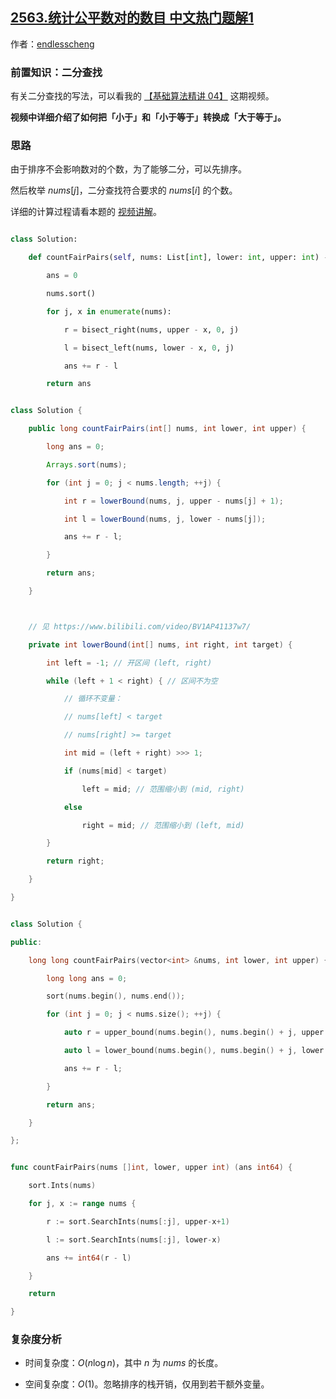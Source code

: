 ## [2563.统计公平数对的数目 中文热门题解1](https://leetcode.cn/problems/count-the-number-of-fair-pairs/solutions/100000/er-fen-cha-zhao-de-ling-huo-yun-yong-by-wplbj)

作者：[endlesscheng](https://leetcode.cn/u/endlesscheng)
### 前置知识：二分查找

有关二分查找的写法，可以看我的 [【基础算法精讲 04】](https://www.bilibili.com/video/BV1AP41137w7/) 这期视频。

**视频中详细介绍了如何把「小于」和「小于等于」转换成「大于等于」。**

### 思路

由于排序不会影响数对的个数，为了能够二分，可以先排序。

然后枚举 $\textit{nums}[j]$，二分查找符合要求的 $\textit{nums}[i]$ 的个数。

详细的计算过程请看本题的 [视频讲解](https://www.bilibili.com/video/BV1GY411i7RP/)。

```py [sol1-Python3]
class Solution:
    def countFairPairs(self, nums: List[int], lower: int, upper: int) -> int:
        ans = 0
        nums.sort()
        for j, x in enumerate(nums):
            r = bisect_right(nums, upper - x, 0, j)
            l = bisect_left(nums, lower - x, 0, j)
            ans += r - l
        return ans
```

```java [sol1-Java]
class Solution {
    public long countFairPairs(int[] nums, int lower, int upper) {
        long ans = 0;
        Arrays.sort(nums);
        for (int j = 0; j < nums.length; ++j) {
            int r = lowerBound(nums, j, upper - nums[j] + 1);
            int l = lowerBound(nums, j, lower - nums[j]);
            ans += r - l;
        }
        return ans;
    }

    // 见 https://www.bilibili.com/video/BV1AP41137w7/
    private int lowerBound(int[] nums, int right, int target) {
        int left = -1; // 开区间 (left, right)
        while (left + 1 < right) { // 区间不为空
            // 循环不变量：
            // nums[left] < target
            // nums[right] >= target
            int mid = (left + right) >>> 1;
            if (nums[mid] < target)
                left = mid; // 范围缩小到 (mid, right)
            else
                right = mid; // 范围缩小到 (left, mid)
        }
        return right;
    }
}
```

```cpp [sol1-C++]
class Solution {
public:
    long long countFairPairs(vector<int> &nums, int lower, int upper) {
        long long ans = 0;
        sort(nums.begin(), nums.end());
        for (int j = 0; j < nums.size(); ++j) {
            auto r = upper_bound(nums.begin(), nums.begin() + j, upper - nums[j]);
            auto l = lower_bound(nums.begin(), nums.begin() + j, lower - nums[j]);
            ans += r - l;
        }
        return ans;
    }
};
```

```go [sol1-Go]
func countFairPairs(nums []int, lower, upper int) (ans int64) {
	sort.Ints(nums)
	for j, x := range nums {
		r := sort.SearchInts(nums[:j], upper-x+1)
		l := sort.SearchInts(nums[:j], lower-x)
		ans += int64(r - l)
	}
	return
}
```

### 复杂度分析

- 时间复杂度：$O(n\log n)$，其中 $n$ 为 $\textit{nums}$ 的长度。
- 空间复杂度：$O(1)$。忽略排序的栈开销，仅用到若干额外变量。
